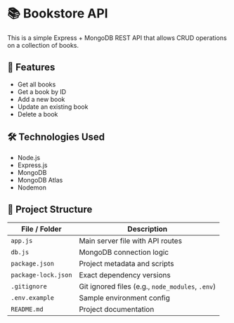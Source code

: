 # 📚 Bookstore API

This is a simple Express + MongoDB REST API that allows CRUD operations on a collection of books.

## 🚀 Features

- Get all books
- Get a book by ID
- Add a new book
- Update an existing book
- Delete a book

## 🛠️ Technologies Used

- Node.js
- Express.js
- MongoDB
- MongoDB Atlas
- Nodemon



## 📁 Project Structure

| File / Folder         | Description                                   |
|-----------------------|-----------------------------------------------|
| `app.js`              | Main server file with API routes              |
| `db.js`               | MongoDB connection logic                      |
| `package.json`        | Project metadata and scripts                  |
| `package-lock.json`   | Exact dependency versions                     |
| `.gitignore`          | Git ignored files (e.g., `node_modules`, `.env`) |
| `.env.example`        | Sample environment config                     |
| `README.md`           | Project documentation                         |
